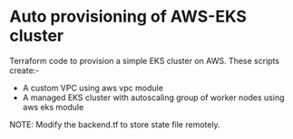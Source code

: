 # Auto provisioning of AWS-EKS cluster

Terraform code to provision a simple EKS cluster on AWS. These scripts create:-

* A custom VPC using aws vpc module
* A managed EKS cluster with autoscaling group of worker nodes using aws eks module

NOTE: Modify the backend.tf to store state file remotely.
